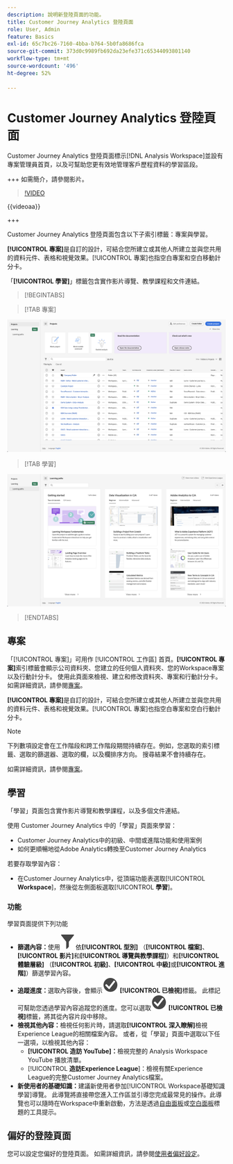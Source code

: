 ```yaml
---
description: 說明新登陸頁面的功能。
title: Customer Journey Analytics 登陸頁面
role: User, Admin
feature: Basics
exl-id: 65c7bc26-7160-4bba-b764-5b0fa8686fca
source-git-commit: 373d0c9989fb692da23efe371c65344093801140
workflow-type: tm+mt
source-wordcount: '496'
ht-degree: 52%

---
```


# Customer Journey Analytics 登陸頁面

Customer Journey Analytics 登陸頁面標示[!DNL Analysis Workspace]並設有專案管理員首頁，以及可幫助您更有效地管理客戶歷程資料的學習區段。 

+++ 如需簡介，請參閱影片。

>[!VIDEO](https://video.tv.adobe.com/v/334278/?quality=12)

{{videoaa}}

+++

Customer Journey Analytics 登陸頁面包含以下子索引標籤：專案與學習。

**[!UICONTROL 專案]**&#x200B;是自訂的設計，可結合您所建立或其他人所建立並與您共用的資料元件、表格和視覺效果。[!UICONTROL 專案]也指空白專案和空白移動計分卡。

「**[!UICONTROL 學習]**」標籤包含實作影片導覽、教學課程和文件連結。

>[!BEGINTABS]

>[!TAB 專案]

![專案登陸頁面](assets/landing-projects.png)

>[!TAB 學習]

![學習登陸頁面](assets/landing-learning.png)


>[!ENDTABS]

## 專案

「[!UICONTROL 專案]」可用作  [!UICONTROL 工作區] 首頁。**[!UICONTROL 專案]**&#x200B;索引標籤會顯示公司資料夾、您建立的任何個人資料夾、您的Workspace專案以及行動計分卡。 使用此頁面來檢視、建立和修改資料夾、專案和行動計分卡。 如需詳細資訊，請參閱[專案](/help/analysis-workspace/build-workspace-project/freeform-overview.md)。


**[!UICONTROL 專案]**&#x200B;是自訂的設計，可結合您所建立或其他人所建立並與您共用的資料元件、表格和視覺效果。[!UICONTROL 專案]也指空白專案和空白行動計分卡。

>[!NOTE]
>
>下列數項設定會在工作階段和跨工作階段期間持續存在。例如，您選取的索引標籤、選取的篩選器、選取的欄，以及欄排序方向。 搜尋結果不會持續存在。

如需詳細資訊，請參閱[專案](/help/analysis-workspace/build-workspace-project/freeform-overview.md)。

<!--

### Customize table columns

To customize column widths, drag the vertical bar that separates each column. 

To add or remove columns from the list of projects, click the column icon (![Landing all](assets/select-column.png) ) in the top-right, then select or deselect column titles. 

The available columns are:

| Column name | Description | 
|---------|----------|
| [!UICONTROL **Name**] | Identifies the name of the project. |
| [!UICONTROL **Type**] | Indicates whether this type is a Workspace project, a Mobile scorecard, or a folder. |
| [!UICONTROL **Tags**] | Tags projects to organize them into groups. | 
| [!UICONTROL **Scheduled**] | Set to [!UICONTROL On] when a project is scheduled or [!UICONTROL Off] when it is not. Clicking the [!UICONTROL On] link lets you see information about the scheduled project. You can also [edit the project schedule](/help/analysis-workspace/export/t-schedule-report.md) if you are the project owner. |
| [!UICONTROL **Project role**] | Identifies the project roles: whether you are the project Owner and whether you have permissions to Edit or Duplicate the project. |
| [!UICONTROL **Report suite**] | Identifies the Report Suites that are associated with the project.<br>Tables and visualizations within a panel derive data from the report suite selected in the top right of the panel. The report suite also determines what components are available in the left rail. Within a project, you can use one or many report suites depending on your analysis use cases. The list of report suites is sorted on relevance. Adobe defines relevance based on how recently and frequently the suite has been used by the current user, and how frequently the suite is used within the organization. |
| [!UICONTROL **Owner**] | Identifies the person who created the project. |
| [!UICONTROL **Shared With**] | Shows who the project is currently shared with. |
| [!UICONTROL **Last Modified**] | The date and time when the project was last modified. |
| [!UICONTROL **Last Opened**] | Identifies the date that a project was last opened by the user who is currently viewing the Projects page. |
| [!UICONTROL **Last Used**] | Helps determine whether a project is valuable to users in your organization by showing the date and time when the project was last opened by any user within the organization.<p>Consider the following when viewing this column:</p><ul><li>Usage information is available starting in September 2023.</li><li>This column is available only to system administrators.</li></ul> |
| [!UICONTROL **Project ID**] | Can be used for debugging projects. |
| [!UICONTROL **Longest Date Range**] | Longer date ranges increase project complexity and may increase processing and load times. |
| [!UICONTROL **Number of queries**] | The total number of requests made to Analytics when the project loads. A higher number of project queries increases project complexity and may increase processing and load times. This data is available only after a project has loaded or a scheduled project was sent. |
| [!UICONTROL **Location**] | Shows the folder where the project is located. |

### Other UI elements on the Projects page

| UI element | Definition |
| --- | --- |
| Edit preferences | Lets you [!UICONTROL View Tutorials], and [Edit user preferences](/help/analysis-workspace/user-preferences.md). |
| [!UICONTROL Create new] | Opens the project modal where you can create a Workspace project or a Mobile scorecard or open a company template.  |
| [!UICONTROL Show less<br> Show more] | Toggles between not showing and showing the banner: ![Top banner](assets/top-banner.png) |
| [!UICONTROL Workspace project] | Creates a blank [Workspace project](/help/analysis-workspace/home.md) for you to  design and build. |
| [!UICONTROL Mobile scorecard] | Creates a blank [mobile scorecard](https://experienceleague.adobe.com/docs/analytics/analyze/mobapp/curator.html) for you to design and build. |
| [!UICONTROL Open Training Tutorial] | Opens the Workspace training tutorial that guides you through the process of building a new starter project in a step-by-step tutorial.|
| [!UICONTROL Open release notes] | Opens the Adobe Analytics section of the latest Adobe Experience Cloud release notes. |
| Filter icon | Filters by tags, report suites, owners, types, and other filters (Mine, Shared with me, Favorites, and Approved)  |
| Search bar | Searches all columns in the table. |
| Selection box | Selects one or more projects to display the project management actions you can perform: **Delete**, **Share**, **Rename**, **Copy**, **Unpin**, **Move Up**, **Move Down**, **Tag**, **Approve**, **Export CSV**, and **Move to**. You may not have permissions to perform all listed actions. |
| [!UICONTROL Favorites] | Adds a star next to a favorite project or folder that can be used as a filter. |
| [!UICONTROL Name] | Identifies the name of the project. |
| Pin icon | Pins items so they always appear at the top of your list but you can re-adjust the order by moving them up or down in the order. Use the ellipsis option menu and select **Move Up** or **Move down** in the list. |
| Info (i) icon | Displays the following information about a project: Type, Project Role, Owner, Description, and who it is shared with. It also indicates who can [edit or duplicate](/help/analysis-workspace/curate-share/share-projects.md) this project. |
| Ellipsis (...) | Displays the project management actions you can perform: **Delete**, **Share**, **Rename**, **Copy**, **Unpin**, **Move Up**, **Move Down**, **Tag**, **Approve**, **Export CSV**, and **Move to**. You may not have permissions to perform all listed actions. |
| SHOW: Folders & Projects or All Projects | Changes the view setting on the table to show folders and projects according to your folder organization **or** show all of your projects in an unorganized list. |
| < (Back button) | Returns you to your most recent landing page configuration in a Workspace project or a report. The page configuration you had when you left the landing page will persist when you return. |

-->

## 學習

「學習」頁面包含實作影片導覽和教學課程，以及多個文件連結。

使用 Customer Journey Analytics 中的「學習」頁面來學習：

* Customer Journey Analytics中的初級、中間或進階功能和使用案例
* 如何更順暢地從Adobe Analytics轉換至Customer Journey Analytics

若要存取學習內容：

* 在Customer Journey Analytics中，從頂端功能表選取&#x200B;[!UICONTROL **Workspace**]，然後從左側面板選取&#x200B;[!UICONTROL **學習**]。

### 功能

學習頁面提供下列功能

* **篩選內容：**&#x200B;使用![篩選器](/help/assets/icons/Filter.svg)依&#x200B;**[!UICONTROL 型別]** （**[!UICONTROL 檔案]**、**[!UICONTROL 影片]**&#x200B;和&#x200B;**[!UICONTROL 導覽與教學課程]**）和&#x200B;**[!UICONTROL 體驗層級]** （**[!UICONTROL 初級]**、**[!UICONTROL 中級]**&#x200B;或&#x200B;**[!UICONTROL 進階]**）篩選學習內容。
* **追蹤進度：**&#x200B;選取內容後，會顯示![CheckmarkCircle](/help/assets/icons/CheckmarkCircle.svg) **[!UICONTROL 已檢視]**&#x200B;標籤。 此標記可幫助您透過學習內容追蹤您的進度。您可以選取![CheckmarkCircle](/help/assets/icons/CheckmarkCircle.svg) **[!UICONTROL 已檢視]**&#x200B;標籤，將其從內容片段中移除。
* **檢視其他內容：**&#x200B;檢視任何影片時，請選取&#x200B;**[!UICONTROL 深入瞭解]**&#x200B;檢視Experience League的相關檔案內容。 或者，從「學習」頁面中選取以下任一選項，以檢視其他內容：
   * **[!UICONTROL 造訪 YouTube]：**&#x200B;檢視完整的 Analysis Workspace YouTube 播放清單。
   * [!UICONTROL **造訪Experience League**]：檢視有關Experience League的完整Customer Journey Analytics檔案。
* **新使用者的基礎知識：**&#x200B;建議新使用者參加[!UICONTROL Workspace基礎知識學習]導覽。 此導覽將直接帶您進入工作區並引導您完成最常見的操作。此導覽也可以隨時在Workspace中重新啟動，方法是透過[自由面板](/help/analysis-workspace/c-panels/freeform-panel.md)或[空白面板](/help/analysis-workspace/c-panels/blank-panel.md)標題的工具提示。

## 偏好的登陸頁面

您可以設定您偏好的登陸頁面。 如需詳細資訊，請參閱[使用者偏好設定](/help/analysis-workspace/user-preferences.md#general-preferences)。

<!--
## Landing page FAQ {#landing-faq}

| Question | Answer |
| --- | --- |
| Does the work I do in the beta program UI carry over to the production [!UICONTROL Workspace] experience? | Yes, any work done in the beta carries over to the old/current [!UICONTROL Workspace] experience. |
| Is there a maximum number of projects I can pin? | No, there is no limit on the number of projects you can pin. |
| Can admins designate this landing page for their users? | No, admins cannot designate the landing page on behalf of users. Individual users must turn on the toggle themselves. |
| Are all reports that currently exist in [!DNL Reports & Analytics] still available? | No, the following reports were phased out, based on overall usage data: <ul><li>Any custom eVars/props/events/classifications<li>My Recommended Reports</li><li>Hourly/Daily/Weekly/Monthly/Quarterly/Yearly unique visitors</li><li>DailyWeekly/Monthly/Quarterly/Yearly unique customers</li><li>Action name depth</li><li>Action name summary</li><li>Add dashboard</li><li>Age</li><li>Audio support</li><li>Billing information</li><li>Clicks to page</li><li>Color depth</li><li>Cookie support</li><li>Cookies</li><li>Connection types</li><li>Creative elements</li><li>Credit card type</li><li>Cross sell</li><li>Custom event funnels</li><li>Custom links</li><li>Customer ID</li><li>Day of week</li><li>Entry action name</li><li>Exit action name</li><li>Exit links</li><li>Fallout</li><li>File downloads</li><li>Find in store</li><li>Full paths</li><li>Gender</li><li>Hit ype VISTA rule</li><li>Image support</li><li>Java</li><li>JavaScript</li><li>JavaScript version</li><li>Manage bookmarks</li><li>Manage dashboards</li><li>Monitor color depth</li><li>Monitor resolutions</li><li>Newsletter signups</li><li>Next action name</li><li>Next action name flow</li><li>Null searches</li><li>Operating system</li><li>Order review</li><li>Page of day</li><li>Pages not found</li><li>Pathfinder</li><li>Path length</li><li>Previous action name</li><li>Previous action name flow</li><li>Product activity</li><li>Product cost</li><li>Product department</li><li>Product inventory category</li><li>Product name</li><li>Product reviews</li><li>Product season</li><li>Product shares</li><li>Product zooms</li><li>Reload</li><li>Searches</li><li>Servers</li><li>Single page visits</li><li>Shipping information</li><li>Site hierarchy</li><li>Social mentions</li><li>Time of day</li><li>Time spent on action name</li><li>Video support</li><li>Visitor state</li></ul> | 
-->
